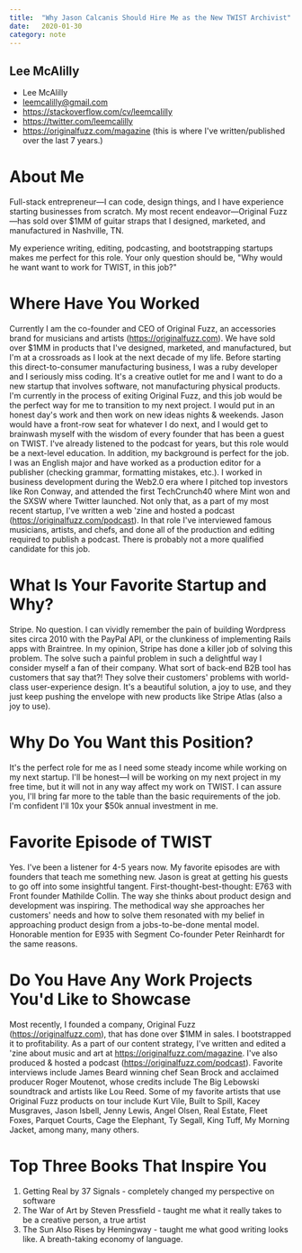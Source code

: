```yaml
---
title:  "Why Jason Calcanis Should Hire Me as the New TWIST Archivist"
date:   2020-01-30
category: note
---
```


## Lee McAlilly
* Lee McAlilly
* leemcalilly@gmail.com
* https://stackoverflow.com/cv/leemcalilly
* https://twitter.com/leemcalilly
* https://originalfuzz.com/magazine (this is where I've written/published over the last 7 years.)


# About Me
Full-stack entrepreneur—I can code, design things, and I have experience starting businesses from scratch. My most recent endeavor—Original Fuzz—has sold over $1MM of guitar straps that I designed, marketed, and manufactured in Nashville, TN.

My experience writing, editing, podcasting, and bootstrapping startups makes me perfect for this role. Your only question should be, "Why would he want want to work for TWIST, in this job?"

# Where Have You Worked

Currently I am the co-founder and CEO of Original Fuzz, an accessories brand for musicians and artists (https://originalfuzz.com). We have sold over $1MM in products that I've designed, marketed, and manufactured, but I'm at a crossroads as I look at the next decade of my life. Before starting this direct-to-consumer manufacturing business, I was a ruby developer and I seriously miss coding. It's a creative outlet for me and I want to do a new startup that involves software, not manufacturing physical products. I'm currently in the process of exiting Original Fuzz, and this job would be the perfect way for me to transition to my next project. I would put in an honest day's work and then work on new ideas nights & weekends. Jason would have a front-row seat for whatever I do next, and I would get to brainwash myself with the wisdom of every founder that has been a guest on TWIST. I've already listened to the podcast for years, but this role would be a next-level education. In addition, my background is perfect for the job. I was an English major and have worked as a production editor for a publisher (checking grammar, formatting mistakes, etc.). I worked in business development during the Web2.0 era where I pitched top investors like Ron Conway, and attended the first TechCrunch40 where Mint won and the SXSW where Twitter launched. Not only that, as a part of my most recent startup, I've written a web 'zine and hosted a podcast (https://originalfuzz.com/podcast). In that role I've interviewed famous musicians, artists, and chefs, and done all of the production and editing required to publish a podcast. There is probably not a more qualified candidate for this job.


# What Is Your Favorite Startup and Why?

Stripe. No question. I can vividly remember the pain of building Wordpress sites circa 2010 with the PayPal API, or the clunkiness of implementing Rails apps with Braintree. In my opinion, Stripe has done a killer job of solving this problem. The solve such a painful problem in such a delightful way I consider myself a fan of their company. What sort of back-end B2B tool has customers that say that?! They solve their customers'  problems with world-class user-experience design. It's a beautiful solution, a joy to use, and they just keep pushing the envelope with new products like Stripe Atlas (also a joy to use).


# Why Do You Want this Position?

It's the perfect role for me as I need some steady income while working on my next startup. I'll be honest—I will be working on my next project in my free time, but it will not in any way affect my work on TWIST. I can assure you, I'll bring far more to the table than the basic requirements of the job. I'm confident I'll 10x your $50k annual investment in me.

# Favorite Episode of TWIST
Yes. I've been a listener for 4-5 years now. My favorite episodes are with founders that teach me something new. Jason is great at getting his guests to go off into some insightful tangent. First-thought-best-thought: E763 with Front founder Mathilde Collin. The way she thinks about product design and development was inspiring. The methodical way she approaches her customers' needs and how to solve them resonated with my belief in approaching product design from a jobs-to-be-done mental model. Honorable mention for E935 with Segment Co-founder Peter Reinhardt for the same reasons.

# Do You Have Any Work Projects You'd Like to Showcase
Most recently, I founded a company, Original Fuzz (https://originalfuzz.com), that has done over $1MM in sales. I bootstrapped it to profitability. As a part of our content strategy, I've written and edited a 'zine about music and art at https://originalfuzz.com/magazine. I've also produced & hosted a podcast (https://originalfuzz.com/podcast). Favorite interviews include James Beard winning chef Sean Brock and acclaimed producer Roger Moutenot, whose credits include The Big Lebowski soundtrack and artists like Lou Reed. Some of my favorite artists that use Original Fuzz products on tour include Kurt Vile, Built to Spill, Kacey Musgraves, Jason Isbell, Jenny Lewis, Angel Olsen, Real Estate, Fleet Foxes, Parquet Courts, Cage the Elephant, Ty Segall, King Tuff, My Morning Jacket, among many, many others.

# Top Three Books That Inspire You
1. Getting Real by 37 Signals - completely changed my perspective on software
2. The War of Art by Steven Pressfield - taught me what it really takes to be a creative person, a true artist
3. The Sun Also Rises by Hemingway - taught me what good writing looks like. A breath-taking economy of language.
